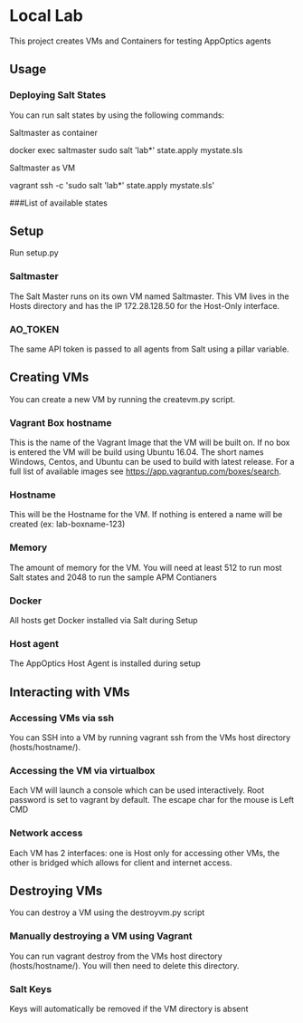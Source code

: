 # Local Lab

This project creates VMs and Containers for testing AppOptics agents


## Usage

### Deploying Salt States

You can run salt states by using the following commands:

Saltmaster as container

docker exec saltmaster sudo salt 'lab*' state.apply mystate.sls

Saltmaster as VM

vagrant ssh -c 'sudo salt 'lab*' state.apply mystate.sls'

###List of available states



## Setup

Run setup.py

### Saltmaster

The Salt Master runs on its own VM named Saltmaster. This VM lives in the Hosts directory and has the IP 172.28.128.50 for the Host-Only interface.

### AO_TOKEN

 The same API token is passed to all agents from Salt using a pillar variable.

## Creating VMs

You can create a new VM by running the createvm.py script.

### Vagrant Box hostname

This is the name of the Vagrant Image that the VM will be built on. If no box is entered the VM will be build using Ubuntu 16.04. The short names Windows, Centos, and Ubuntu can be used to build with latest release. For a full list of available images see https://app.vagrantup.com/boxes/search.

### Hostname

This will be the Hostname for the VM. If nothing is entered a name will be created (ex: lab-boxname-123)

### Memory

The amount of memory for the VM. You will need at least 512 to run most Salt states and 2048 to run the sample APM Contianers

### Docker

All hosts get Docker installed via Salt during Setup

### Host agent

The AppOptics Host Agent is installed during setup


## Interacting with VMs

### Accessing VMs via ssh

You can SSH into a VM by running vagrant ssh from the VMs host directory (hosts/hostname/).

### Accessing the VM via virtualbox

Each VM will launch a console which can be used interactively. Root password is set to vagrant by default. The escape char for the mouse is Left CMD

### Network access

Each VM has 2 interfaces: one is Host only for accessing other VMs, the other is bridged which allows for client and internet access.

## Destroying VMs

You can destroy a VM using the destroyvm.py script

### Manually destroying a VM using Vagrant

You can run vagrant destroy from the VMs host directory (hosts/hostname/). You will then need to delete this directory.

### Salt Keys

Keys will automatically be removed if the VM directory is absent
